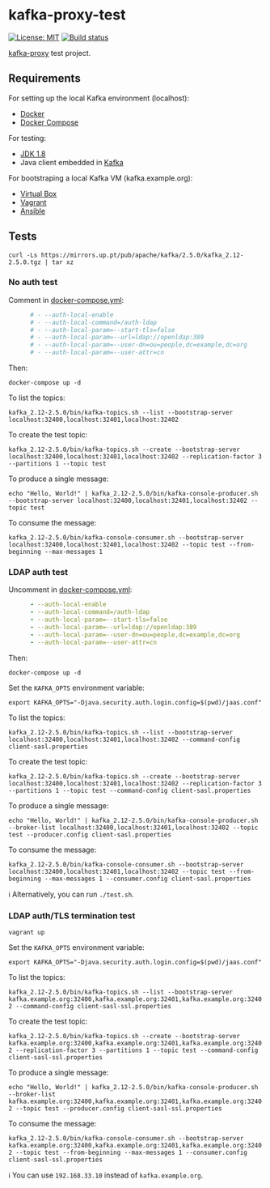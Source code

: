 # kafka-proxy-test

[![License: MIT](https://img.shields.io/badge/License-MIT-yellow.svg)](https://opensource.org/licenses/MIT) [![Build status](https://travis-ci.org/gustavomcarmo/kafka-proxy-test.svg?branch=master)](https://travis-ci.org/gustavomcarmo/kafka-proxy-test)

[kafka-proxy](https://github.com/grepplabs/kafka-proxy) test project.

## Requirements

For setting up the local Kafka environment (localhost):

- [Docker](https://www.docker.com)
- [Docker Compose](https://docs.docker.com/compose)

For testing:

- [JDK 1.8](https://openjdk.java.net)
- Java client embedded in [Kafka](https://kafka.apache.org)

For bootstraping a local Kafka VM (kafka.example.org):

- [Virtual Box](https://www.virtualbox.org)
- [Vagrant](https://www.vagrantup.com)
- [Ansible](https://www.ansible.com)

## Tests

`curl -Ls https://mirrors.up.pt/pub/apache/kafka/2.5.0/kafka_2.12-2.5.0.tgz | tar xz`

### No auth test

Comment in [docker-compose.yml](docker-compose.yml):

```yml
      # - --auth-local-enable
      # - --auth-local-command=/auth-ldap
      # - --auth-local-param=--start-tls=false
      # - --auth-local-param=--url=ldap://openldap:389
      # - --auth-local-param=--user-dn=ou=people,dc=example,dc=org
      # - --auth-local-param=--user-attr=cn
```

Then:

`docker-compose up -d`

To list the topics:

`kafka_2.12-2.5.0/bin/kafka-topics.sh --list --bootstrap-server localhost:32400,localhost:32401,localhost:32402`

To create the test topic:

`kafka_2.12-2.5.0/bin/kafka-topics.sh --create --bootstrap-server localhost:32400,localhost:32401,localhost:32402 --replication-factor 3 --partitions 1 --topic test`

To produce a single message:

`echo "Hello, World!" | kafka_2.12-2.5.0/bin/kafka-console-producer.sh --bootstrap-server localhost:32400,localhost:32401,localhost:32402 --topic test`

To consume the message:

`kafka_2.12-2.5.0/bin/kafka-console-consumer.sh --bootstrap-server localhost:32400,localhost:32401,localhost:32402 --topic test --from-beginning --max-messages 1`

### LDAP auth test

Uncomment in [docker-compose.yml](docker-compose.yml):

```yml
      - --auth-local-enable
      - --auth-local-command=/auth-ldap
      - --auth-local-param=--start-tls=false
      - --auth-local-param=--url=ldap://openldap:389
      - --auth-local-param=--user-dn=ou=people,dc=example,dc=org
      - --auth-local-param=--user-attr=cn
```

Then:

`docker-compose up -d`

Set the `KAFKA_OPTS` environment variable:

`export KAFKA_OPTS="-Djava.security.auth.login.config=$(pwd)/jaas.conf"`

To list the topics:

`kafka_2.12-2.5.0/bin/kafka-topics.sh --list --bootstrap-server localhost:32400,localhost:32401,localhost:32402 --command-config client-sasl.properties`

To create the test topic:

`kafka_2.12-2.5.0/bin/kafka-topics.sh --create --bootstrap-server localhost:32400,localhost:32401,localhost:32402 --replication-factor 3 --partitions 1 --topic test --command-config client-sasl.properties`

To produce a single message:

`echo "Hello, World!" | kafka_2.12-2.5.0/bin/kafka-console-producer.sh --broker-list localhost:32400,localhost:32401,localhost:32402 --topic test --producer.config client-sasl.properties`

To consume the message:

`kafka_2.12-2.5.0/bin/kafka-console-consumer.sh --bootstrap-server localhost:32400,localhost:32401,localhost:32402 --topic test --from-beginning --max-messages 1 --consumer.config client-sasl.properties`

:information_source: Alternatively, you can run `./test.sh`.

### LDAP auth/TLS termination test

`vagrant up`

Set the `KAFKA_OPTS` environment variable:

`export KAFKA_OPTS="-Djava.security.auth.login.config=$(pwd)/jaas.conf"`

To list the topics:

`kafka_2.12-2.5.0/bin/kafka-topics.sh --list --bootstrap-server kafka.example.org:32400,kafka.example.org:32401,kafka.example.org:32402 --command-config client-sasl-ssl.properties`

To create the test topic:

`kafka_2.12-2.5.0/bin/kafka-topics.sh --create --bootstrap-server kafka.example.org:32400,kafka.example.org:32401,kafka.example.org:32402 --replication-factor 3 --partitions 1 --topic test --command-config client-sasl-ssl.properties`

To produce a single message:

`echo "Hello, World!" | kafka_2.12-2.5.0/bin/kafka-console-producer.sh --broker-list kafka.example.org:32400,kafka.example.org:32401,kafka.example.org:32402 --topic test --producer.config client-sasl-ssl.properties`

To consume the message:

`kafka_2.12-2.5.0/bin/kafka-console-consumer.sh --bootstrap-server kafka.example.org:32400,kafka.example.org:32401,kafka.example.org:32402 --topic test --from-beginning --max-messages 1 --consumer.config client-sasl-ssl.properties`

:information_source: You can use `192.168.33.10` instead of `kafka.example.org`.
